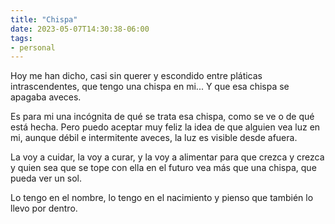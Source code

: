 ```yaml
---
title: "Chispa"
date: 2023-05-07T14:30:38-06:00
tags:
- personal
---
```


Hoy me han dicho, casi sin querer y escondido entre pláticas intrascendentes, que tengo una chispa en mi... Y que esa chispa se apagaba aveces.

Es para mi una incógnita de qué se trata esa chispa, como se ve o de qué está hecha. Pero puedo aceptar muy feliz la idea de que alguien vea luz en mi, aunque débil e intermitente aveces, la luz es visible desde afuera.

La voy a cuidar, la voy a curar, y la voy a alimentar para que crezca y crezca y quien sea que se tope con ella en el futuro vea más que una chispa, que pueda ver un sol. 

Lo tengo en el nombre, lo tengo en el nacimiento y pienso que también lo llevo por dentro.